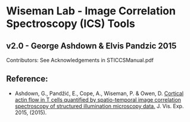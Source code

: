 # **Wiseman Lab - Image Correlation Spectroscopy (ICS) Tools**

## v2.0 - George Ashdown & Elvis Pandzic 2015
Contributors: See Acknowledgements in STICCSManual.pdf

## Reference:
* Ashdown, G., Pandžić, E., Cope, A., Wiseman, P. & Owen, D. [Cortical actin flow in T cells quantified by spatio-temporal image correlation spectroscopy of structured illumination microscopy data.](https://dx.doi.org/10.3791/53749) J. Vis. Exp. 2015, (2015).
